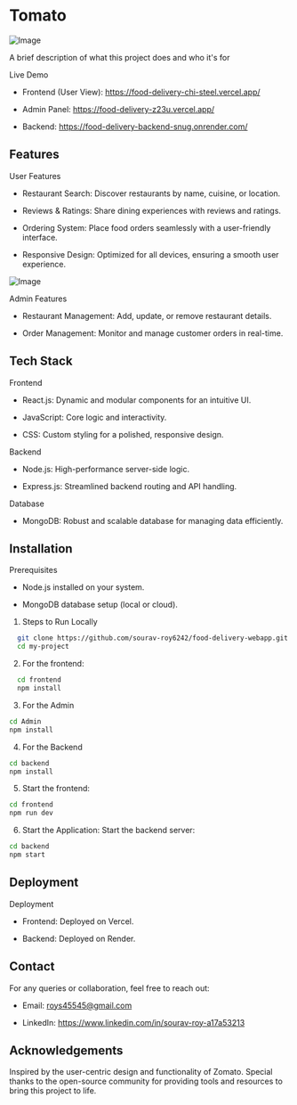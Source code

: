 
# Tomato
![Image](https://github.com/user-attachments/assets/26be2eb0-fca5-4ad0-a45e-7ecc7cddfed9)


A brief description of what this project does and who it's for

Live Demo

* Frontend (User View): https://food-delivery-chi-steel.vercel.app/

* Admin Panel: https://food-delivery-z23u.vercel.app/

* Backend: https://food-delivery-backend-snug.onrender.com/


## Features
User Features

* Restaurant Search: Discover restaurants by name, cuisine, or location.

+ Reviews & Ratings: Share dining experiences with reviews and ratings.

+ Ordering System: Place food orders seamlessly with a user-friendly interface.

* Responsive Design: Optimized for all devices, ensuring a smooth user experience.

![Image](https://github.com/user-attachments/assets/1e374a83-4da4-4eff-b30f-a75aabd46d87)


Admin Features

* Restaurant Management: Add, update, or remove restaurant details.

* Order Management: Monitor and manage customer orders in real-time.
## Tech Stack

Frontend

* React.js: Dynamic and modular components for an intuitive UI.

* JavaScript: Core logic and interactivity.

* CSS: Custom styling for a polished, responsive design.


Backend

* Node.js: High-performance server-side logic.

* Express.js: Streamlined backend routing and API handling.


Database

* MongoDB: Robust and scalable database for managing data efficiently.


## Installation

Prerequisites

* Node.js installed on your system.

* MongoDB database setup (local or cloud).
 
1. Steps to Run Locally
```bash
  git clone https://github.com/sourav-roy6242/food-delivery-webapp.git
  cd my-project
```
2. For the frontend:
```bash
  cd frontend
  npm install
```
3. For the Admin
```bash
cd Admin
npm install
```
4. For the Backend
```bash
cd backend
npm install 
```
5. Start the frontend:
```bash
cd frontend
npm run dev 
```
6. Start the Application:
Start the backend server:
```bash
cd backend
npm start
```

    
## Deployment

Deployment

* Frontend: Deployed on Vercel.

* Backend: Deployed on Render.


## Contact


For any queries or collaboration, feel free to reach out:

* Email: roys45545@gmail.com

* LinkedIn: https://www.linkedin.com/in/sourav-roy-a17a53213
## Acknowledgements

Inspired by the user-centric design and functionality of Zomato. Special thanks to the open-source community for providing tools and resources to bring this project to life.


